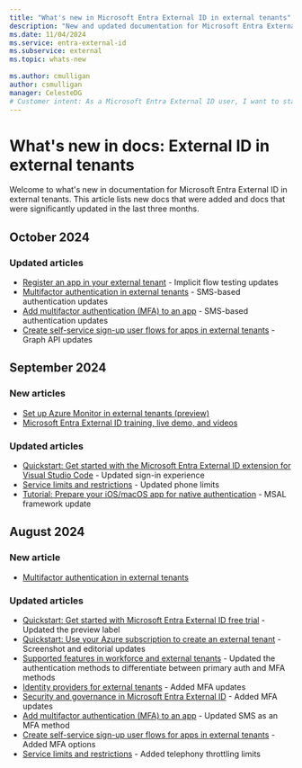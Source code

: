 ```yaml
---
title: "What's new in Microsoft Entra External ID in external tenants"
description: "New and updated documentation for Microsoft Entra External ID in external tenants."
ms.date: 11/04/2024
ms.service: entra-external-id
ms.subservice: external
ms.topic: whats-new
 
ms.author: cmulligan
author: csmulligan
manager: CelesteDG
# Customer intent: As a Microsoft Entra External ID user, I want to stay updated on the new documentation and significant updates, so that I can stay informed about the changes and improvements in the service.
---
```


# What's new in docs: External ID in external tenants

Welcome to what's new in documentation for Microsoft Entra External ID in external tenants. This article lists new docs that were added and docs that were significantly updated in the last three months.

## October 2024

### Updated articles

- [Register an app in your external tenant](how-to-register-ciam-app.md) -  Implicit flow testing updates
- [Multifactor authentication in external tenants](concept-multifactor-authentication-customers.md) -  SMS-based authentication updates
- [Add multifactor authentication (MFA) to an app](how-to-multifactor-authentication-customers.md) -  SMS-based authentication updates
- [Create self-service sign-up user flows for apps in external tenants](how-to-user-flow-sign-up-sign-in-customers.md) -  Graph API updates

## September 2024

### New articles

- [Set up Azure Monitor in external tenants (preview)](how-to-azure-monitor.md)
- [Microsoft Entra External ID training, live demo, and videos](reference-training-videos.md)

### Updated articles

- [Quickstart: Get started with the Microsoft Entra External ID extension for Visual Studio Code](visual-studio-code-extension.md) - Updated sign-in experience
- [Service limits and restrictions](reference-service-limits.md) - Updated phone limits
- [Tutorial: Prepare your iOS/macOS app for native authentication](tutorial-native-authentication-prepare-ios-macos-app.md) - MSAL framework update

## August 2024

### New article

- [Multifactor authentication in external tenants](concept-multifactor-authentication-customers.md)

### Updated articles

- [Quickstart: Get started with Microsoft Entra External ID free trial](quickstart-trial-setup.md) - Updated the preview label
- [Quickstart: Use your Azure subscription to create an external tenant](quickstart-tenant-setup.md) - Screenshot and editorial updates
- [Supported features in workforce and external tenants](concept-supported-features-customers.md) - Updated the authentication methods to differentiate between primary auth and MFA methods
- [Identity providers for external tenants](concept-authentication-methods-customers.md) - Added MFA updates
- [Security and governance in Microsoft Entra External ID](concept-security-customers.md) - Added MFA updates
- [Add multifactor authentication (MFA) to an app](how-to-multifactor-authentication-customers.md) - Updated SMS as an MFA method 
- [Create self-service sign-up user flows for apps in external tenants](how-to-user-flow-sign-up-sign-in-customers.md) - Added MFA options
- [Service limits and restrictions](reference-service-limits.md) - Added telephony throttling limits

